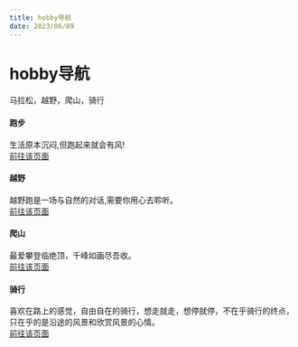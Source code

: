 ```yaml
---
title: hobby导航
date: 2023/06/09
---
```


# hobby导航
马拉松，越野，爬山，骑行

#### 跑步

生活原本沉闷,但跑起来就会有风!  
<a href="/run/a-1">前往该页面</a>

#### 越野

越野跑是一场与自然的对话,需要你用心去聆听。  
<a href="/trail/a-1">前往该页面</a>

#### 爬山

最爱攀登临绝顶，千峰如画尽吾收。  
<a href="/climbing/a-1">前往该页面</a>

#### 骑行

喜欢在路上的感觉，自由自在的骑行，想走就走，想停就停，不在乎骑行的终点，只在乎的是沿途的风景和欣赏风景的心情。  
<a href="/ride/a-1">前往该页面</a>
